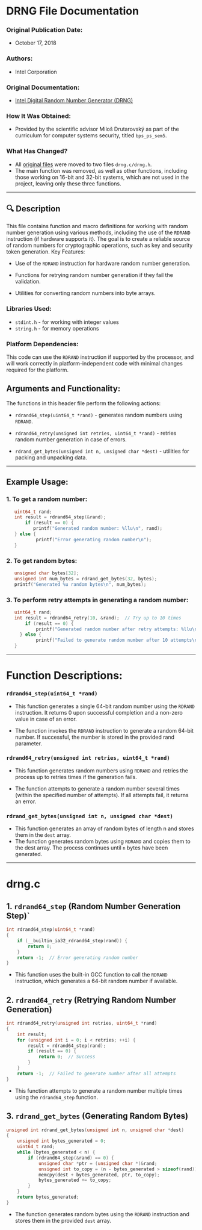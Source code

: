 
# DRNG File Documentation

### Original Publication Date:
- October 17, 2018
### Authors:
- Intel Corporation
### Original Documentation:
- [Intel Digital Random Number Generator (DRNG)](https://www.intel.com/content/dam/develop/external/us/en/documents/drng-software-implementation-guide-2-1-185467.pd)
### How It Was Obtained:
- Provided by the scientific advisor Miloš Drutarovský as part of the curriculum for computer systems security, titled `bps_ps_sem5`.

### What Has Changed?

- All [original files](https://github.com/WilhelmWin/ECC-code/tree/master/2.0/Source/Drng)
  were moved to two files `drng.c/drng.h`.
- The main function was removed, as well as other functions, including those working on 16-bit and 32-bit systems, which are not used in the project, leaving only these three functions.
---
## 🔍 Description

This file contains function and macro definitions for working with random number generation using various methods, including the use of the `RDRAND` instruction (if hardware supports it). The goal is to create a reliable source of random numbers for cryptographic operations, such as key and security token generation.
Key Features:

- Use of the `RDRAND` instruction for hardware random number generation.

- Functions for retrying random number generation if they fail the validation.

- Utilities for converting random numbers into byte arrays.

### Libraries Used:

- `stdint.h` - for working with integer values
- `string.h` - for memory operations

### Platform Dependencies:

This code can use the `RDRAND` instruction if supported by the processor, and will work correctly in platform-independent code with minimal changes required for the platform.

## Arguments and Functionality:

The functions in this header file perform the following actions:
- `rdrand64_step(uint64_t *rand)` - generates random numbers using `RDRAND`.

- `rdrand64_retry(unsigned int retries, uint64_t *rand)` - retries random number generation in case of errors.

- `rdrand_get_bytes(unsigned int n, unsigned char *dest)` - utilities for packing and unpacking data.

---
## Example Usage:
### 1. To get a random number:
```c
   uint64_t rand;
   int result = rdrand64_step(&rand);
       if (result == 0) {
          printf("Generated random number: %llu\n", rand);
   } else {
           printf("Error generating random number\n");
   }
```
### 2. To get random bytes:
```c
   unsigned char bytes[32];
   unsigned int num_bytes = rdrand_get_bytes(32, bytes);
   printf("Generated %u random bytes\n", num_bytes);
```
### 3. To perform retry attempts in generating a random number:
```c
   uint64_t rand;
   int result = rdrand64_retry(10, &rand);  // Try up to 10 times
       if (result == 0) {
           printf("Generated random number after retry attempts: %llu\n", rand);
     } else {
           printf("Failed to generate random number after 10 attempts\n");
   }
```
---
# Function Descriptions:
### `rdrand64_step(uint64_t *rand)`

- This function generates a single 64-bit random number
using the `RDRAND` instruction. It returns 0 upon successful
completion and a non-zero value in case of an error.

- The function invokes the `RDRAND` instruction to generate a random 
64-bit number. If successful, the number is stored in the provided 
rand parameter.

### `rdrand64_retry(unsigned int retries, uint64_t *rand)`

- This function generates random numbers using `RDRAND` and retries
the process up to retries times if the generation fails.

- The function attempts to generate a random number several times 
(within the specified number of attempts). If all attempts fail, 
it returns an error.

### `rdrand_get_bytes(unsigned int n, unsigned char *dest)`
- This function generates an array of random bytes of length n and
stores them in the `dest` array.
- The function generates random bytes using `RDRAND` and copies them 
to the dest array. The process continues until `n` bytes have been generated.
---
# drng.c
## 1. `rdrand64_step` (Random Number Generation Step)`
```c
int rdrand64_step(uint64_t *rand)
{
    if (__builtin_ia32_rdrand64_step(rand)) {
        return 0;
    }
    return -1;  // Error generating random number
}
```
- This function uses the built-in GCC function to call 
the `RDRAND` instruction, which generates a 64-bit random 
number if available.

## 2. `rdrand64_retry` (Retrying Random Number Generation)
```c
int rdrand64_retry(unsigned int retries, uint64_t *rand)
{
    int result;
    for (unsigned int i = 0; i < retries; ++i) {
        result = rdrand64_step(rand);
        if (result == 0) {
            return 0;  // Success
        }
    }
    return -1;  // Failed to generate number after all attempts
}
```
- This function attempts to generate a random number multiple
times using the `rdrand64_step` function.

## 3. `rdrand_get_bytes` (Generating Random Bytes)
```c
unsigned int rdrand_get_bytes(unsigned int n, unsigned char *dest)
{
    unsigned int bytes_generated = 0;
    uint64_t rand;
    while (bytes_generated < n) {
        if (rdrand64_step(&rand) == 0) {
            unsigned char *ptr = (unsigned char *)&rand;
            unsigned int to_copy = (n - bytes_generated > sizeof(rand)) ? sizeof(rand) : (n - bytes_generated);
            memcpy(dest + bytes_generated, ptr, to_copy);
            bytes_generated += to_copy;
        }
    }
    return bytes_generated;
}
```
- The function generates random bytes using the `RDRAND` instruction
and stores them in the provided `dest` array.